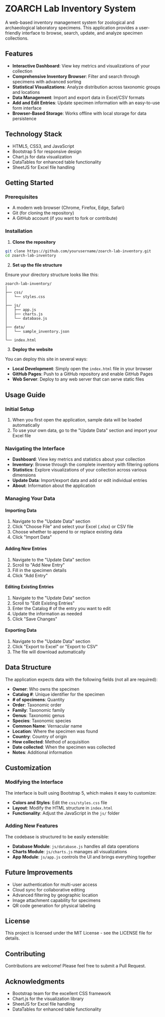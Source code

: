 # ZOARCH Lab Inventory System

A web-based inventory management system for zoological and archaeological laboratory specimens. This application provides a user-friendly interface to browse, search, update, and analyze specimen collections.

## Features

- **Interactive Dashboard**: View key metrics and visualizations of your collection
- **Comprehensive Inventory Browser**: Filter and search through specimens with advanced sorting
- **Statistical Visualizations**: Analyze distribution across taxonomic groups and locations
- **Data Management**: Import and export data in Excel/CSV formats
- **Add and Edit Entries**: Update specimen information with an easy-to-use form interface
- **Browser-Based Storage**: Works offline with local storage for data persistence

## Technology Stack

- HTML5, CSS3, and JavaScript
- Bootstrap 5 for responsive design
- Chart.js for data visualization
- DataTables for enhanced table functionality
- SheetJS for Excel file handling

## Getting Started

### Prerequisites

- A modern web browser (Chrome, Firefox, Edge, Safari)
- Git (for cloning the repository)
- A GitHub account (if you want to fork or contribute)

### Installation

1. **Clone the repository**

```bash
git clone https://github.com/yourusername/zoarch-lab-inventory.git
cd zoarch-lab-inventory
```

2. **Set up the file structure**

Ensure your directory structure looks like this:

```
zoarch-lab-inventory/
│
├── css/
│   └── styles.css
│
├── js/
│   ├── app.js
│   ├── charts.js
│   └── database.js
│
├── data/
│   └── sample_inventory.json
│
└── index.html
```

3. **Deploy the website**

You can deploy this site in several ways:

- **Local Development**: Simply open the `index.html` file in your browser
- **GitHub Pages**: Push to a GitHub repository and enable GitHub Pages
- **Web Server**: Deploy to any web server that can serve static files

## Usage Guide

### Initial Setup

1. When you first open the application, sample data will be loaded automatically
2. To use your own data, go to the "Update Data" section and import your Excel file

### Navigating the Interface

- **Dashboard**: View key metrics and statistics about your collection
- **Inventory**: Browse through the complete inventory with filtering options
- **Statistics**: Explore visualizations of your collection across various dimensions
- **Update Data**: Import/export data and add or edit individual entries
- **About**: Information about the application

### Managing Your Data

#### Importing Data

1. Navigate to the "Update Data" section
2. Click "Choose File" and select your Excel (.xlsx) or CSV file
3. Choose whether to append to or replace existing data
4. Click "Import Data"

#### Adding New Entries

1. Navigate to the "Update Data" section
2. Scroll to "Add New Entry"
3. Fill in the specimen details
4. Click "Add Entry"

#### Editing Existing Entries

1. Navigate to the "Update Data" section
2. Scroll to "Edit Existing Entries"
3. Enter the Catalog # of the entry you want to edit
4. Update the information as needed
5. Click "Save Changes"

#### Exporting Data

1. Navigate to the "Update Data" section
2. Click "Export to Excel" or "Export to CSV"
3. The file will download automatically

## Data Structure

The application expects data with the following fields (not all are required):

- **Owner**: Who owns the specimen
- **Catalog #**: Unique identifier for the specimen
- **# of specimens**: Quantity
- **Order**: Taxonomic order
- **Family**: Taxonomic family
- **Genus**: Taxonomic genus
- **Species**: Taxonomic species
- **Common Name**: Vernacular name
- **Location**: Where the specimen was found
- **Country**: Country of origin
- **How collected**: Method of acquisition
- **Date collected**: When the specimen was collected
- **Notes**: Additional information

## Customization

### Modifying the Interface

The interface is built using Bootstrap 5, which makes it easy to customize:

- **Colors and Styles**: Edit the `css/styles.css` file
- **Layout**: Modify the HTML structure in `index.html`
- **Functionality**: Adjust the JavaScript in the `js/` folder

### Adding New Features

The codebase is structured to be easily extensible:

- **Database Module**: `js/database.js` handles all data operations
- **Charts Module**: `js/charts.js` manages all visualizations
- **App Module**: `js/app.js` controls the UI and brings everything together

## Future Improvements

- User authentication for multi-user access
- Cloud sync for collaborative editing
- Advanced filtering by geographic location
- Image attachment capability for specimens
- QR code generation for physical labeling

## License

This project is licensed under the MIT License - see the LICENSE file for details.

## Contributing

Contributions are welcome! Please feel free to submit a Pull Request.

## Acknowledgments

- Bootstrap team for the excellent CSS framework
- Chart.js for the visualization library
- SheetJS for Excel file handling
- DataTables for enhanced table functionality
